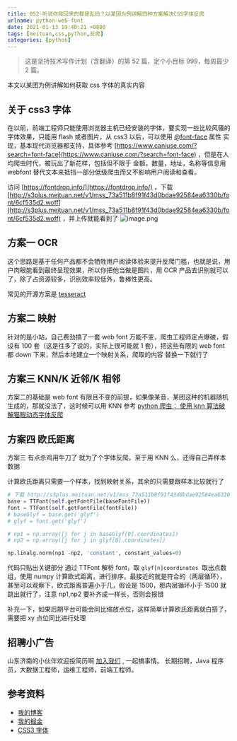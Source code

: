 ```yaml
---
title: 052-听说你爬回来的都是乱码？以某团为例讲解四种方案解决CSS字体反爬
urlname: python-web-font
date: 2021-01-13 19:40:21 +0800
tags: [meituan,css,python,反爬]
categories: [python]
---
```


> 这是坚持技术写作计划（含翻译）的第 52 篇，定个小目标 999，每周最少 2 篇。

本文以某团为例讲解如何获取 css 字体的真实内容

<!-- more -->

## 关于 css3 字体

在以前，前端工程师只能使用浏览器主机已经安装的字体，要实现一些比较风骚的字体效果，只能用 flash 或者图片，从 css3 以后，可以使用 [@font-face](https://developer.mozilla.org/zh-CN/docs/Web/CSS/@font-face) 属性 实现，基本现代浏览器都支持，具体参考 [https://www.caniuse.com/?search=font-face](https://www.caniuse.com/?search=font-face) ，但是在人均爬虫时代，被玩出了新花样，包括但不限于 金额，数量，地址，名称等信息用 webfont 替代文本来抵挡一部分低级爬虫而又不影响用户阅读和查看。

访问 [https://fontdrop.info/](https://fontdrop.info/) ，下载 [http://s3plus.meituan.net/v1/mss_73a511b8f91f43d0bdae92584ea6330b/font/6cf535d2.woff](http://s3plus.meituan.net/v1/mss_73a511b8f91f43d0bdae92584ea6330b/font/6cf535d2.woff) ，并上传就能看到了
![image.png](https://cdn.nlark.com/yuque/0/2021/png/226273/1610536112771-3889a592-8c07-4043-9894-40b8673a85ac.png#align=left&display=inline&height=761&margin=%5Bobject%20Object%5D&name=image.png&originHeight=761&originWidth=800&size=61768&status=done&style=none&width=800)

## 方案一 OCR

这个思路是基于任何产品都不会牺牲用户阅读体验来提升反爬门槛，也就是说，用户肉眼能看到最终呈现效果，所以你把他当做是图片，用 OCR 产品去识别就可以了，除了占资源较多，识别效率较低外，鲁棒性更高。

常见的开源方案是 [tesseract](https://github.com/tesseract-ocr/tesseract)

## 方案二 映射

针对的是小站，自己费劲搞了一套 web font 万能不变，爬虫工程师定点爆破，假设有 100 套（这是往多了说的，实际上很可能就 1 套），把这些有限的 web font 都 down 下来，然后本地建立一个映射关系，爬取的内容 替换一下就行了

## 方案三 KNN/K 近邻/K 相邻

方案二的基础是 web font 有限且不变的前提，如果像某音，某团这种的机器随机生成的，那就没法了，这时候可以用 KNN
参考 [python 爬虫： 使用 knn 算法破解猫眼动态字体反爬](https://blog.csdn.net/qq_29570381/article/details/103035678)

## 方案四 欧氏距离

方案三 有点杀鸡用牛刀了 就为了个字体反爬，至于用 KNN 么，还得自己弄样本数据

计算欧氏距离只需要一个样本，找到映射关系，其余的只需要跟样本比较就行了

```python
# 下载 http://s3plus.meituan.net/v1/mss_73a511b8f91f43d0bdae92584ea6330b/font/6cf535d2.woff
base = TTFont(self.getFontFile(baseFontFile))
font = TTFont(self.getFontFile(fontFile))
# baseGlyf = base.get('glyf')
# glyf = font.get('glyf')

# np1 = np.array([j for j in baseGlyf[0].coordinates])
# np2 = np.array([j for j in glyf[0].coordinates])

np.linalg.norm(np1 -np2, 'constant', constant_values=0)

```

代码只贴出关键部分
通过 TTFont 解析 font，取 `glyf[n]coordinates`  取出点数组，使用 numpy 计算欧式距离，进行排序，最接近的就是符合的（两层循环），甚至可以观察下，欧式距离普遍小于几，假设是 1500，那内层循环小于 1500 就跳出就行了，注意 np1,np2 要补齐成一样长，否则会报错

补充一下，如果后期平台可能会同比缩放点位，这样简单计算欧氏距离就白搭了，需要把 xy 点位同比进行处理

## 招聘小广告

山东济南的小伙伴欢迎投简历啊 [加入我们](https://www.zhipin.com/job_detail/20db89ac1adece6d3nZ-2tu1E1Q~.html?ka=search_list_jname_2_blank&lid=ak5J7ypLUb7.search.2) , 一起搞事情。
长期招聘，Java 程序员，大数据工程师，运维工程师，前端工程师。

## 参考资料

- [我的博客](https://anjia0532.github.io/2021/01/13/python-web-font/)
- [我的掘金](https://juejin.cn/post/6917200982505963533/)
- [CSS3 字体](https://developer.mozilla.org/zh-CN/docs/Web/CSS/@font-face)
